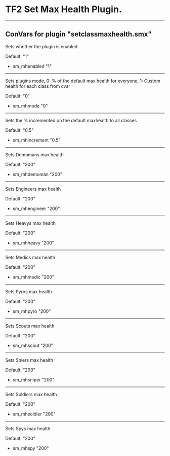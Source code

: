 # TF2 Set Max Health Plugin.
------------
## ConVars for plugin "setclassmaxhealth.smx"

Sets whether the plugin is enabled.

Default: "1"
- sm_mhenabled "1"
---
Sets plugins mode, 0: % of the default max health for everyone, 1: Custom health for each class from cvar

Default: "0"
- sm_mhmode "0"
---

Sets the % incremented on the default maxhealth to all classes

Default: "0.5"
- sm_mhincrement "0.5"
---

Sets Demomans max health

Default: "200"
- sm_mhdemoman "200"
---

Sets Engineers max health

Default: "200"
- sm_mhengineer "200"
---

Sets Heavys max health

Default: "200"
- sm_mhheavy "200"
---

Sets Medics max health

Default: "200"
- sm_mhmedic "200"
---

Sets Pyros max health

Default: "200"
- sm_mhpyro "200"
---

Sets Scouts max health

Default: "200"
- sm_mhscout "200"
---

Sets Sniers max health

Default: "200"
- sm_mhsniper "200"
---

Sets Soldiers max health

Default: "200"
- sm_mhsoldier "200"
---

Sets Spys  max health

Default: "200"
- sm_mhspy "200"
